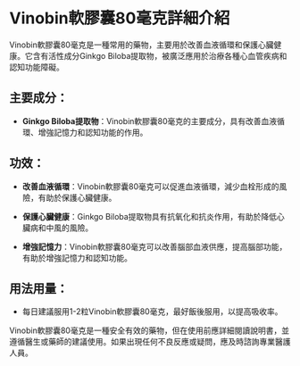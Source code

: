 # Vinobin軟膠囊80毫克詳細介紹
Vinobin軟膠囊80毫克是一種常用的藥物，主要用於改善血液循環和保護心臟健康。它含有活性成分Ginkgo Biloba提取物，被廣泛應用於治療各種心血管疾病和認知功能障礙。
## 主要成分：
- **Ginkgo Biloba提取物**：Vinobin軟膠囊80毫克的主要成分，具有改善血液循環、增強記憶力和認知功能的作用。
## 功效：
- **改善血液循環**：Vinobin軟膠囊80毫克可以促進血液循環，減少血栓形成的風險，有助於保護心臟健康。
- **保護心臟健康**：Ginkgo Biloba提取物具有抗氧化和抗炎作用，有助於降低心臟病和中風的風險。
- **增強記憶力**：Vinobin軟膠囊80毫克可以改善腦部血液供應，提高腦部功能，有助於增強記憶力和認知功能。
## 用法用量：
- 每日建議服用1-2粒Vinobin軟膠囊80毫克，最好飯後服用，以提高吸收率。
Vinobin軟膠囊80毫克是一種安全有效的藥物，但在使用前應詳細閱讀說明書，並遵循醫生或藥師的建議使用。如果出現任何不良反應或疑問，應及時諮詢專業醫護人員。